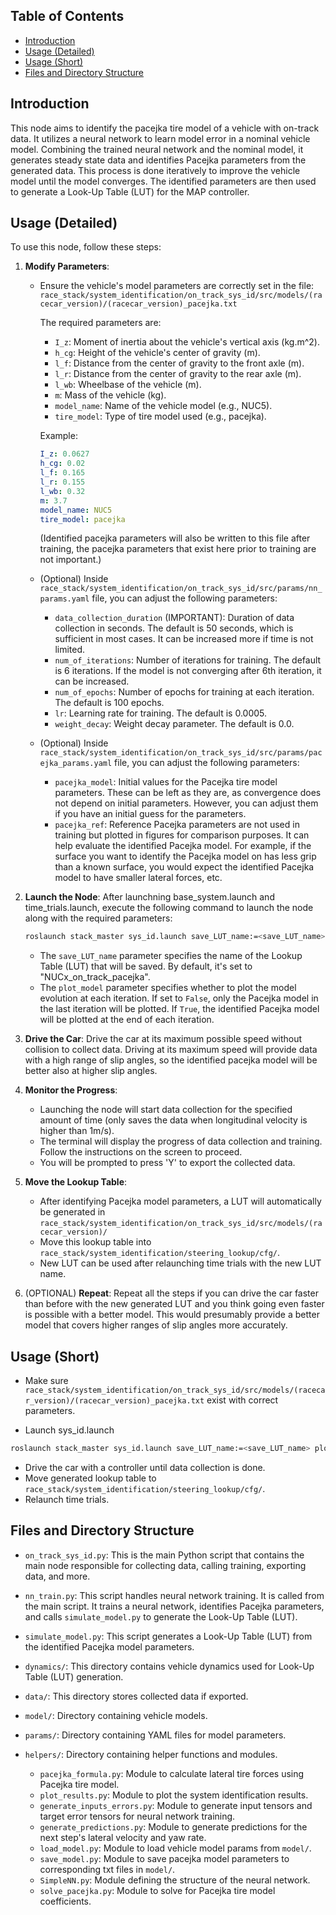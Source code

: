 ## Table of Contents

- [Introduction](#introduction)
- [Usage (Detailed)](#usage-detailed)
- [Usage (Short)](#usage-short)
- [Files and Directory Structure](#files-and-directory-structure)

## Introduction

This node aims to identify the pacejka tire model of a vehicle with on-track data. It utilizes a neural network to learn model error in a nominal vehicle model. Combining the trained neural network and the nominal model, it generates steady state data and identifies Pacejka parameters from the generated data. This process is done iteratively to improve the vehicle model until the model converges.
The identified parameters are then used to generate a Look-Up Table (LUT) for the MAP controller.

## Usage (Detailed)

To use this node, follow these steps:

1. **Modify Parameters**:
   - Ensure the vehicle's model parameters are correctly set in the file:
     `race_stack/system_identification/on_track_sys_id/src/models/(racecar_version)/(racecar_version)_pacejka.txt` 
     
     The required parameters are:

        - `I_z`: Moment of inertia about the vehicle's vertical axis (kg.m^2).
        - `h_cg`: Height of the vehicle's center of gravity (m).
        - `l_f`: Distance from the center of gravity to the front axle (m).
        - `l_r`: Distance from the center of gravity to the rear axle (m).
        - `l_wb`: Wheelbase of the vehicle (m).
        - `m`: Mass of the vehicle (kg).
        - `model_name`: Name of the vehicle model (e.g., NUC5).
        - `tire_model`: Type of tire model used (e.g., pacejka).

        Example:
        ```yaml
        I_z: 0.0627
        h_cg: 0.02
        l_f: 0.165
        l_r: 0.155
        l_wb: 0.32
        m: 3.7
        model_name: NUC5
        tire_model: pacejka
        ```
        (Identified pacejka parameters will also be written to this file after training, the pacejka parameters that exist here prior to training are not important.)
    - (Optional) Inside `race_stack/system_identification/on_track_sys_id/src/params/nn_params.yaml` file, you can adjust the following parameters:
    
        - `data_collection_duration` (IMPORTANT): Duration of data collection in seconds. The default is 50 seconds, which is sufficient in most cases. It can be increased more if time is not limited.
        - `num_of_iterations`: Number of iterations for training. The default is 6 iterations. If the model is not converging after 6th iteration, it can be increased.
        - `num_of_epochs`: Number of epochs for training at each iteration. The default is 100 epochs.
        - `lr`: Learning rate for training. The default is 0.0005.
        - `weight_decay`: Weight decay parameter. The default is 0.0.

    - (Optional) Inside `race_stack/system_identification/on_track_sys_id/src/params/pacejka_params.yaml` file, you can adjust the following parameters:

        - `pacejka_model`: Initial values for the Pacejka tire model parameters. These can be left as they are, as convergence does not depend on initial parameters. However, you can adjust them if you have an initial guess for the parameters.
        - `pacejka_ref`: Reference Pacejka parameters are not used in training but plotted in figures for comparison purposes. It can help evaluate the identified Pacejka model. For example, if the surface you want to identify the Pacejka model on has less grip than a known surface, you would expect the identified Pacejka model to have smaller lateral forces, etc.

2. **Launch the Node**: After launchning base_system.launch and time_trials.launch, execute the following command to launch the node along with the required parameters:

    ```bash
    roslaunch stack_master sys_id.launch save_LUT_name:=<save_LUT_name> plot_model:=<True/False>
    ```

    - The `save_LUT_name` parameter specifies the name of the Lookup Table (LUT) that will be saved. By default, it's set to "NUCx_on_track_pacejka".
    - The `plot_model` parameter specifies whether to plot the model evolution at each iteration. If set to `False`, only the Pacejka model in the last iteration will be plotted. If `True`, the identified Pacejka model will be plotted at the end of each iteration.

3. **Drive the Car**: Drive the car at its maximum possible speed without collision to collect data. Driving at its maximum speed will provide data with a high range of slip angles, so the identified pacejka model will be better also at higher slip angles.

4. **Monitor the Progress**: 
    - Launching the node will start data collection for the specified amount of time (only saves the data when longitudinal velocity is higher than 1m/s). 
    - The terminal will display the progress of data collection and training. Follow the instructions on the screen to proceed. 
    - You will be prompted to press 'Y' to export the collected data.

5. **Move the Lookup Table**: 
    - After identifying Pacejka model parameters, a LUT will automatically be generated in `race_stack/system_identification/on_track_sys_id/src/models/(racecar_version)/`
    - Move this lookup table into `race_stack/system_identification/steering_lookup/cfg/`.
    - New LUT can be used after relaunching time trials with the new LUT name.
6. (OPTIONAL) **Repeat**: Repeat all the steps if you can drive the car faster than before with the new generated LUT and you think going even faster is possible with a better model. This would presumably provide a better model that covers higher ranges of slip angles more accurately.

## Usage (Short)
 - Make sure `race_stack/system_identification/on_track_sys_id/src/models/(racecar_version)/(racecar_version)_pacejka.txt` exist with correct parameters.

 - Launch sys_id.launch
  ```bash
  roslaunch stack_master sys_id.launch save_LUT_name:=<save_LUT_name> plot_model:=<True/False>
  ```
 - Drive the car with a controller until data collection is done.
 - Move generated lookup table to `race_stack/system_identification/steering_lookup/cfg/`. 
 - Relaunch time trials.

## Files and Directory Structure

- `on_track_sys_id.py`: This is the main Python script that contains the main node responsible for collecting data, calling training, exporting data, and more.

- `nn_train.py`: This script handles neural network training. It is called from the main script. It trains a neural network, identifies Pacejka parameters, and calls `simulate_model.py` to generate the Look-Up Table (LUT).

- `simulate_model.py`: This script generates a Look-Up Table (LUT) from the identified Pacejka model parameters.

- `dynamics/`: This directory contains vehicle dynamics used for Look-Up Table (LUT) generation.

- `data/`: This directory stores collected data if exported.

- `model/`: Directory containing vehicle models.

- `params/`: Directory containing YAML files for model parameters.

- `helpers/`: Directory containing helper functions and modules.
    - `pacejka_formula.py`: Module to calculate lateral tire forces using Pacejka tire model.
    - `plot_results.py`: Module to plot the system identification results.
    - `generate_inputs_errors.py`: Module to generate input tensors and target error tensors for neural network training.
    - `generate_predictions.py`: Module to generate predictions for the next step's lateral velocity and yaw rate.
    - `load_model.py`: Module to load vehicle model params from `model/`.
    - `save_model.py`: Module to save pacejka model parameters to corresponding txt files in `model/`.
    - `SimpleNN.py`: Module defining the structure of the neural network.
    - `solve_pacejka.py`: Module to solve for Pacejka tire model coefficients.

